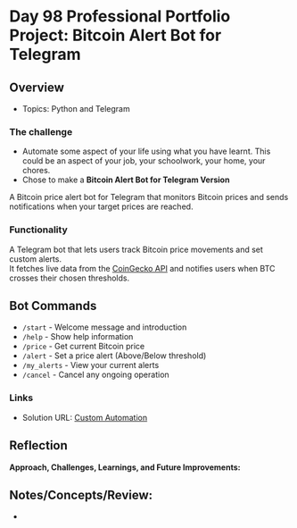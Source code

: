 # Day 98 Professional Portfolio Project: Bitcoin Alert Bot for Telegram

## Overview
- Topics: Python and Telegram 

### The challenge

- Automate some aspect of your life using what you have learnt. This could be an aspect of your job, your schoolwork, your home, your chores. 
- Chose to make a **Bitcoin Alert Bot for Telegram Version**

A Bitcoin price alert bot for Telegram that monitors Bitcoin prices and sends notifications when your target prices are reached.

### Functionality

A Telegram bot that lets users track Bitcoin price movements and set custom alerts.  
It fetches live data from the [CoinGecko API](https://www.coingecko.com/) and notifies users when BTC crosses their chosen thresholds.

## Bot Commands

- `/start` - Welcome message and introduction
- `/help` - Show help information
- `/price` - Get current Bitcoin price
- `/alert` - Set a price alert (Above/Below threshold)
- `/my_alerts` - View your current alerts
- `/cancel` - Cancel any ongoing operation 

### Links

- Solution URL: [Custom Automation](https://github.com/Mikerniker/100_Days_of_Python/tree/main/Day98)

## Reflection
**Approach, Challenges, Learnings, and Future Improvements:**


## Notes/Concepts/Review: 


-